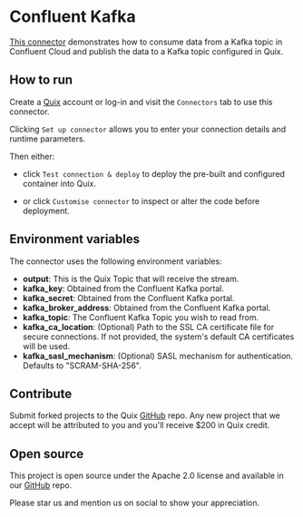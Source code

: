 # Confluent Kafka

[This connector](https://github.com/quixio/quix-samples/tree/main/python/sources/confluent_kafka) demonstrates how to consume data from a Kafka topic in Confluent Cloud and publish the data to a Kafka topic configured in Quix.

## How to run

Create a [Quix](https://portal.platform.quix.io/signup?xlink=github) account or log-in and visit the `Connectors` tab to use this connector.

Clicking `Set up connector` allows you to enter your connection details and runtime parameters.

Then either: 
* click `Test connection & deploy` to deploy the pre-built and configured container into Quix. 

* or click `Customise connector` to inspect or alter the code before deployment.

## Environment variables

The connector uses the following environment variables:

- **output**: This is the Quix Topic that will receive the stream.
- **kafka_key**: Obtained from the Confluent Kafka portal.
- **kafka_secret**: Obtained from the Confluent Kafka portal.
- **kafka_broker_address**: Obtained from the Confluent Kafka portal.
- **kafka_topic**: The Confluent Kafka Topic you wish to read from.
- **kafka_ca_location**: (Optional) Path to the SSL CA certificate file for secure connections. If not provided, the system's default CA certificates will be used.
- **kafka_sasl_mechanism**: (Optional) SASL mechanism for authentication. Defaults to "SCRAM-SHA-256".

## Contribute

Submit forked projects to the Quix [GitHub](https://github.com/quixio/quix-samples) repo. Any new project that we accept will be attributed to you and you'll receive $200 in Quix credit.

## Open source

This project is open source under the Apache 2.0 license and available in our [GitHub](https://github.com/quixio/quix-samples) repo.

Please star us and mention us on social to show your appreciation.
